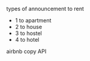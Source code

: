 types of announcement to rent
- 1 to apartment
- 2 to house
- 3 to hostel
- 4 to hotel

airbnb copy API
